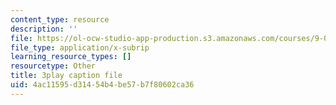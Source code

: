 ```yaml
---
content_type: resource
description: ''
file: https://ol-ocw-studio-app-production.s3.amazonaws.com/courses/9-00-introduction-to-psychology-fall-2004/4ac11595d31454b4be57b7f80602ca36_10509.vtt
file_type: application/x-subrip
learning_resource_types: []
resourcetype: Other
title: 3play caption file
uid: 4ac11595-d314-54b4-be57-b7f80602ca36
---
```

